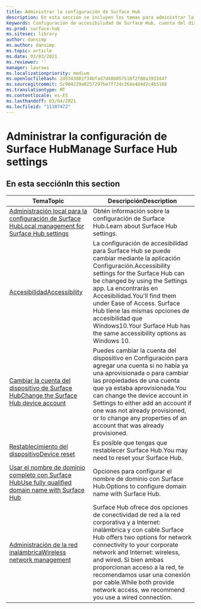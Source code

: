 ```yaml
---
title: Administrar la configuración de Surface Hub
description: En esta sección se incluyen los temas para administrar la configuración de Surface Hub.
keywords: Configuración de accesibilidad de Surface Hub, cuenta del dispositivo, restablecimiento del dispositivo, actualizaciones de windows, administración de red inalámbrica
ms.prod: surface-hub
ms.sitesec: library
author: dansimp
ms.author: dansimp
ms.topic: article
ms.date: 03/03/2021
ms.reviewer: ''
manager: laurawi
ms.localizationpriority: medium
ms.openlocfilehash: 2d9343881f34bfad7d48b057518f2f88a3933447
ms.sourcegitcommit: 5c904229a0257297be7f724c264e484d2c4b5168
ms.translationtype: MT
ms.contentlocale: es-ES
ms.lasthandoff: 03/04/2021
ms.locfileid: "11387472"
---
```

# <a name="manage-surface-hub-settings"></a><span data-ttu-id="e78f6-104">Administrar la configuración de Surface Hub</span><span class="sxs-lookup"><span data-stu-id="e78f6-104">Manage Surface Hub settings</span></span>

## <a name="in-this-section"></a><span data-ttu-id="e78f6-105">En esta sección</span><span class="sxs-lookup"><span data-stu-id="e78f6-105">In this section</span></span>

|<span data-ttu-id="e78f6-106">Tema</span><span class="sxs-lookup"><span data-stu-id="e78f6-106">Topic</span></span> | <span data-ttu-id="e78f6-107">Descripción</span><span class="sxs-lookup"><span data-stu-id="e78f6-107">Description</span></span>|
| ------ | --------------- |
| [<span data-ttu-id="e78f6-108">Administración local para la configuración de Surface Hub</span><span class="sxs-lookup"><span data-stu-id="e78f6-108">Local management for Surface Hub settings</span></span>](local-management-surface-hub-settings.md) | <span data-ttu-id="e78f6-109">Obtén información sobre la configuración de Surface Hub.</span><span class="sxs-lookup"><span data-stu-id="e78f6-109">Learn about Surface Hub settings.</span></span>  |
| [<span data-ttu-id="e78f6-110">Accesibilidad</span><span class="sxs-lookup"><span data-stu-id="e78f6-110">Accessibility</span></span>](accessibility-surface-hub.md) | <span data-ttu-id="e78f6-111">La configuración de accesibilidad para Surface Hub se puede cambiar mediante la aplicación Configuración.</span><span class="sxs-lookup"><span data-stu-id="e78f6-111">Accessibility settings for the Surface Hub can be changed by using the Settings app.</span></span> <span data-ttu-id="e78f6-112">La encontrarás en Accesibilidad.</span><span class="sxs-lookup"><span data-stu-id="e78f6-112">You'll find them under Ease of Access.</span></span> <span data-ttu-id="e78f6-113">Surface Hub tiene las mismas opciones de accesibilidad que Windows10.</span><span class="sxs-lookup"><span data-stu-id="e78f6-113">Your Surface Hub has the same accessibility options as Windows 10.</span></span>|
| [<span data-ttu-id="e78f6-114">Cambiar la cuenta del dispositivo de Surface Hub</span><span class="sxs-lookup"><span data-stu-id="e78f6-114">Change the Surface Hub device account</span></span>](change-surface-hub-device-account.md) | <span data-ttu-id="e78f6-115">Puedes cambiar la cuenta del dispositivo en Configuración para agregar una cuenta si no había ya una aprovisionada o para cambiar las propiedades de una cuenta que ya estaba aprovisionada.</span><span class="sxs-lookup"><span data-stu-id="e78f6-115">You can change the device account in Settings to either add an account if one was not already provisioned, or to change any properties of an account that was already provisioned.</span></span>|
| [<span data-ttu-id="e78f6-116">Restablecimiento del dispositivo</span><span class="sxs-lookup"><span data-stu-id="e78f6-116">Device reset</span></span>](device-reset-surface-hub.md) | <span data-ttu-id="e78f6-117">Es posible que tengas que restablecer Surface Hub.</span><span class="sxs-lookup"><span data-stu-id="e78f6-117">You may need to reset your Surface Hub.</span></span>|
| [<span data-ttu-id="e78f6-118">Usar el nombre de dominio completo con Surface Hub</span><span class="sxs-lookup"><span data-stu-id="e78f6-118">Use fully qualified domain name with Surface Hub</span></span>](use-fully-qualified-domain-name-surface-hub.md) | <span data-ttu-id="e78f6-119">Opciones para configurar el nombre de dominio con Surface Hub.</span><span class="sxs-lookup"><span data-stu-id="e78f6-119">Options to configure domain name with Surface Hub.</span></span>  |
| [<span data-ttu-id="e78f6-120">Administración de la red inalámbrica</span><span class="sxs-lookup"><span data-stu-id="e78f6-120">Wireless network management</span></span>](wireless-network-management-for-surface-hub.md) | <span data-ttu-id="e78f6-121">Surface Hub ofrece dos opciones de conectividad de red a la red corporativa y a Internet: inalámbrica y con cable.</span><span class="sxs-lookup"><span data-stu-id="e78f6-121">Surface Hub offers two options for network connectivity to your corporate network and Internet: wireless, and wired.</span></span> <span data-ttu-id="e78f6-122">Si bien ambas proporcionan acceso a la red, te recomendamos usar una conexión por cable.</span><span class="sxs-lookup"><span data-stu-id="e78f6-122">While both provide network access, we recommend you use a wired connection.</span></span> |
